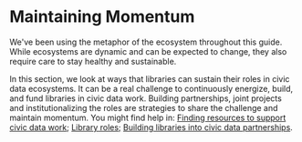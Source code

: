 # Maintaining Momentum

We've been using the metaphor of the ecosystem throughout this guide. While ecosystems are dynamic and can be expected to change, they also require care to stay healthy and sustainable. 

In this section, we look at ways that libraries can sustain their roles in civic data ecosystems. It can be a real challenge to continuously energize, build, and fund libraries in civic data work.  Building partnerships, joint projects and institutionalizing the roles are strategies to share the challenge  and maintain momentum. You might find help in: [Finding resources to support civic data work](finding-resources-for-your-engagement.md); [Library roles;](https://app.gitbook.com/@civic-switchboard/s/guide/library-roles)  [Building libraries into civic data partnerships](../engaging-partners/building-libraries-into-civic-data-partnerships.md).





